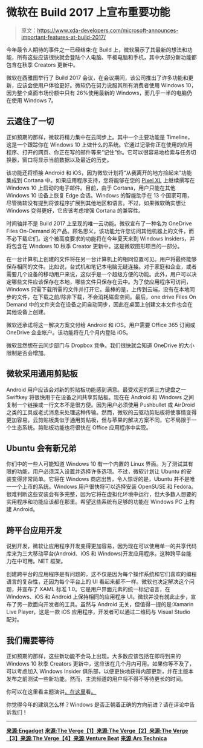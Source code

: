 # 微软在 Build 2017 上宣布重要功能

> 原文：<https://www.xda-developers.com/microsoft-announces-important-features-at-build-2017/>

今年最令人期待的事件之一已经结束:在 Build 上，微软展示了其最新的想法和功能，所有这些应该很快就会登陆个人电脑、平板电脑和手机，其中大部分新功能都包含在秋季 Creators 更新中。

微软在西雅图举行了 Build 2017 会议，在会议期间，该公司推出了许多功能和更新，应该会使用户体验更好。微软仍在努力说服其所有消费者使用 Windows 10，因为整个桌面市场份额中只有 26%使用最新的 Windows，而几乎一半的电脑仍在使用 Windows 7。

## 云遮住了一切

正如预期的那样，微软将精力集中在云同步上。其中一个主要功能是 Timeline，这是一个跟踪你在 Windows 10 上做什么的系统。它通过记录你正在使用的应用程序、打开的网页、你正在写的邮件等来“记住”你。它可以很容易地检索与任务切换器，窗口将显示当前数据以及最近的历史。

该功能还将桥接 Android 和 iOS，因为微软计划将“从我离开的地方捡起来”功能集成到 Cortana 中。如果应用程序支持，您将能够在您的 [Pixel XL](http://forum.xda-developers.com/pixel-xl) 上继续撰写在 Windows 10 上启动的电子邮件。目前，由于 Cortana，用户只能在其他 Windows 10 设备上恢复 Edge 会话。Windows 的智能助手在 13 个国家可用，尽管微软没有提到将该程序扩展到其他地区和语言。不过，如果微软确实想让 Windows 变得更好，它应该考虑增强 Cortana 的兼容性。

时间轴并不是 Build 2017 上呈现的唯一云功能。微软宣布了一种名为 OneDrive Files On-Demand 的产品。顾名思义，该功能允许您访问其他机器上的文件，而不必下载它们。这个被高度要求的功能将在今年夏天来到 Windows Insiders，并将包含在 Windows 10 秋季 Creator 更新中。这是微软图形项目的一部分。

在一台计算机上创建的文件将在另一台计算机上的相同位置可见。用户将最终能够保存相同的文件。比如说，台式机和笔记本电脑无缝连接。对于家庭和企业，或者需要几个设备的移动用户来说，这似乎是一个超级方便的功能。此外，用户可以决定哪些文件应该保存在本地，哪些文件只保存在云中。为了使应用程序可访问，Windows 只需下载所需的文件并打开它。最棒的是，上传到云端，没有在本地同步的文件，在下载之前/除非下载，不会消耗磁盘空间。最后，one drive Files On Demand 中的文件夹会在设备之间自动同步，因此在桌面上创建文本文件也会在其他设备上创建。

微软还承诺将这一解决方案交付给 Android 和 iOS。用户需要 Office 365 订阅或 OneDrive 企业帐户。该功能将在几个月内登陆 iOS。

微软显然想在云同步部门与 Dropbox 竞争。我们很快就会知道 OneDrive 的大小限制是否会增加。

## 微软采用通用剪贴板

Android 用户应该会对新的剪贴板功能感到满意。最受欢迎的第三方键盘之一 Swiftkey 将很快用于在设备之间共享剪贴板。现在在 Android 和 Windows 之间复制一个链接或一行文本不是很方便。因为用户必须使用 Pushbullet 或 AirDroid 之类的工具或老式消息来处理这种传输。然而，微软的云驱动剪贴板将使事情变得更加容易。云剪贴板类似于通用剪贴板，但与苹果的解决方案不同，它不局限于一个生态系统。剪贴板功能也将很快在 Office 应用程序中实现。

## Ubuntu 会有新兄弟

你们中的一些人可能知道 Windows 10 有一个内置的 Linux 界面。为了测试其有限的功能，用户必须深入设置并选择许多选项。不过，微软计划让 Ubuntu 的安装变得非常简单。它将在 Windows 商店出售，令人惊讶的是，Ubuntu 并不是唯一一个上市的系统。Windows 用户很快将可以选择安装 OpenSUSE 和 Fedora。很难判断这些安装会有多完整，因为它将在虚拟化环境中运行，但大多数人想要的实用程序和功能应该都在那里。希望这些系统有足够的功能在 Windows PC 上构建 Android。

## 跨平台应用开发

说到开发，微软让应用程序开发变得更加容易，因为现在可以使用单一的共享代码库来为三大移动平台(Android、iOS 和 Windows)开发应用程序。这种跨平台能力在中可用。NET 框架。

创建跨平台的应用程序是有问题的，这不仅是因为每个操作系统和它们喜欢的编程语言的复杂性，还因为每个平台上的 UI 看起来都不一样。微软也决定解决这个问题，并宣布了 XAML 标准 1.0。它是用户界面元素的统一标记语言，在 Windows、iOS 和 Android 上保持相同的应用程序 UI。微软并没有就此止步，宣布了另一款面向开发者的工具。虽然与 Android 无关，但值得一提的是:Xamarin Live Player，这是一款 iOS 应用程序，开发者可以通过二维码与 Visual Studio 配对。

## 我们需要等待

正如预期的那样，这些新功能不会马上出现。大多数应该包括在即将到来的 Windows 10 秋季 Creators 更新中，这应该在几个月内可用。如果你等不及了，可以考虑加入 Windows Insider 俱乐部，以便更快地获得内部更新，并在主版本发布之前测试一些新功能。然而，主流频道的用户将不得不等待更长的时间。

你可以在这里看主题演讲[，在这里](https://channel9.msdn.com/Events/Build/2017/KEY02)看[。](https://channel9.msdn.com/Events/Build/2017/KEY01)

你觉得今年的建筑怎么样？Windows 是否正朝着正确的方向前进？请在评论中告诉我们！

* * *

[**来源:Engadget**](https://www.engadget.com/2017/05/11/microsoft-graph-cortana-timeline-clipboard/) [**来源:The Verge【1】**](https://www.theverge.com/2017/5/11/15616480/microsoft-windows-10-cloud-clipboard-feature)[**来源:The Verge【2】**](https://www.theverge.com/circuitbreaker/2017/5/11/15625320/ubuntu-suse-linux-fedora-windows-store-microsoft-build-2017)[**来源:The Verge【3】**](https://www.theverge.com/2017/5/11/15624964/microsoft-build-2017-net-framework-standard-xaml-ios-android-windows)[**来源:The Verge【4】**](https://www.theverge.com/2017/5/11/15610612/microsoft-windows-10-timeline-feature)[**来源:Venture Beat**](https://venturebeat.com/2017/05/11/microsoft-details-onedrive-files-on-demand-offline-access-on-android-and-ios-and-imessage-integration/) [**来源:Ars Technica**](https://arstechnica.com/information-technology/2017/05/timeline-and-cortana-make-windows-better-even-when-youre-not-using-it/)